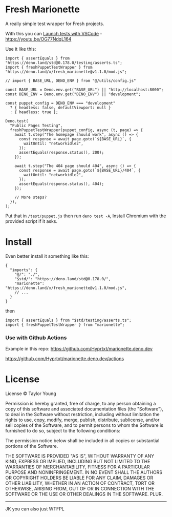 # Fresh Marionette

A really simple test wrapper for Fresh projects.

With this you can [Launch tests with VSCode](https://youtu.be/OG77NdqL164) -
https://youtu.be/OG77NdqL164

Use it like this:

```node
import { assertEquals } from "https://deno.land/std@0.178.0/testing/asserts.ts";
import { freshPuppetTestWrapper } from "https://deno.land/x/fresh_marionette@v1.1.0/mod.js";

// import { BASE_URL, DENO_ENV } from "@/utils/config.js"

const BASE_URL = Deno.env.get("BASE_URL") || "http://localhost:8000";
const DENO_ENV = Deno.env.get("DENO_ENV") || "development";

const puppet_config = DENO_ENV === "development"
  ? { headless: false, defaultViewport: null }
  : { headless: true };

Deno.test(
  "Public Pages Testing",
  freshPuppetTestWrapper(puppet_config, async (t, page) => {
    await t.step("The homepage should work", async () => {
      const response = await page.goto(`${BASE_URL}`, {
        waitUntil: "networkidle2",
      });
      assertEquals(response.status(), 200);
    });

    await t.step("The 404 page should 404", async () => {
      const response = await page.goto(`${BASE_URL}/404`, {
        waitUntil: "networkidle2",
      });
      assertEquals(response.status(), 404);
    });

    // More steps?
  }),
);
```

Put that in `/test/puppet.js` then run `deno test -A`, Install Chromium with the
provided script if it asks.

# Install

Even better install it something like this:

```node
{
  "imports": {
    "@/": "./",
    "$std/": "https://deno.land/std@0.178.0/",
    "marionette": "https://deno.land/x/fresh_marionette@v1.1.0/mod.js",
    // ...
  }
}
```

then

```node
import { assertEquals } from "$std/testing/asserts.ts";
import { freshPuppetTestWrapper } from "marionette";
```

### Use with Github Actions

Example in this repo: https://github.com/Hyprtxt/marionette.deno.dev

https://github.com/Hyprtxt/marionette.deno.dev/actions

# License

License © Taylor Young

Permission is hereby granted, free of charge, to any person obtaining a copy of
this software and associated documentation files (the "Software"), to deal in
the Software without restriction, including without limitation the rights to
use, copy, modify, merge, publish, distribute, sublicense, and/or sell copies of
the Software, and to permit persons to whom the Software is furnished to do so,
subject to the following conditions:

The permission notice below shall be included in all copies or substantial
portions of the Software.

THE SOFTWARE IS PROVIDED "AS IS", WITHOUT WARRANTY OF ANY KIND, EXPRESS OR
IMPLIED, INCLUDING BUT NOT LIMITED TO THE WARRANTIES OF MERCHANTABILITY, FITNESS
FOR A PARTICULAR PURPOSE AND NONINFRINGEMENT. IN NO EVENT SHALL THE AUTHORS OR
COPYRIGHT HOLDERS BE LIABLE FOR ANY CLAIM, DAMAGES OR OTHER LIABILITY, WHETHER
IN AN ACTION OF CONTRACT, TORT OR OTHERWISE, ARISING FROM, OUT OF OR IN
CONNECTION WITH THE SOFTWARE OR THE USE OR OTHER DEALINGS IN THE SOFTWARE. PLUR.

---

JK you can also just WTFPL
